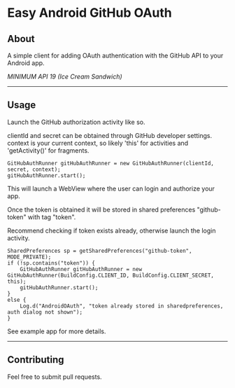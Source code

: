 # Easy Android GitHub OAuth #

## About ##

A simple client for adding OAuth authentication with the GitHub API to your Android app.

_MINIMUM API 19 (Ice Cream Sandwich)_

---

## Usage ##

Launch the GitHub authorization activity like so.

clientId and secret can be obtained through GitHub developer settings.
context is your current context, so likely 'this' for activities and 'getActivity()' for fragments.

    GitHubAuthRunner gitHubAuthRunner = new GitHubAuthRunner(clientId, secret, context);
    gitHubAuthRunner.start();

This will launch a WebView where the user can login and authorize your app.

Once the token is obtained it will be stored in shared preferences "github-token" with tag "token".

Recommend checking if token exists already, otherwise launch the login activity.

    SharedPreferences sp = getSharedPreferences("github-token", MODE_PRIVATE);
    if (!sp.contains("token")) {
        GitHubAuthRunner gitHubAuthRunner = new GitHubAuthRunner(BuildConfig.CLIENT_ID, BuildConfig.CLIENT_SECRET, this);
        gitHubAuthRunner.start();
    }
    else {
        Log.d("AndroidOAuth", "token already stored in sharedpreferences, auth dialog not shown");
    }

See example app for more details.

---

## Contributing ## 

Feel free to submit pull requests.